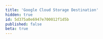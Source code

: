 ```yaml
---
title: 'Google Cloud Storage Destination'
hidden: true
id: 5d375a0e6947e700012f1d5b
published: false
beta: true
---
```

